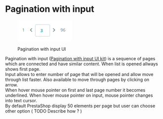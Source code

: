 # Pagination with input

<figure><img src="../../../.gitbook/assets/image (10) (6).png" alt=""><figcaption><p>Pagination with input UI</p></figcaption></figure>

Pagination with input ([Pagination with input UI kit](https://build.prestashop-project.org/prestashop-ui-kit/?path=/story/pagination--with-input)) is a sequence of pages which are connected and have similar content. When list is opened allways shows first page. \
Input allows to enter number of page that will be opened and allow move through list faster. Also available to move through pages by clicking on arrow. \
When hover mouse pointer on first and last page number it becomes underlined. When hover mouse pointer on input, mouse pointer changes into text cursor.\
By default PrestaShop display 50 elements per page but user can choose other option ( TODO Describe how ? )&#x20;
